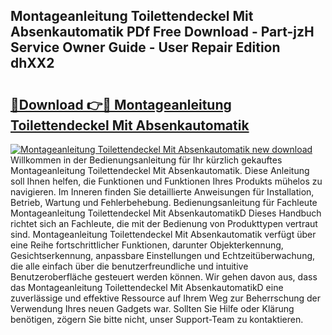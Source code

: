 ## Montageanleitung Toilettendeckel Mit Absenkautomatik PDf Free Download - Part-jzH Service Owner Guide - User Repair Edition dhXX2

# <h2><a href="http://df7w5zt.blite.top/?on=Montageanleitung+Toilettendeckel+Mit+Absenkautomatik">🔗Download 👉🔴 Montageanleitung Toilettendeckel Mit Absenkautomatik</a></h2>

[![Montageanleitung Toilettendeckel Mit Absenkautomatik new download](https://i.imgur.com/lujVjoI.png)](http://df7w5zt.blite.top/?on=Montageanleitung+Toilettendeckel+Mit+Absenkautomatik)
Willkommen in der Bedienungsanleitung für Ihr kürzlich gekauftes Montageanleitung Toilettendeckel Mit Absenkautomatik. Diese Anleitung soll Ihnen helfen, die Funktionen und Funktionen Ihres Produkts mühelos zu navigieren. Im Inneren finden Sie detaillierte Anweisungen für Installation, Betrieb, Wartung und Fehlerbehebung. Bedienungsanleitung für Fachleute Montageanleitung Toilettendeckel Mit AbsenkautomatikD Dieses Handbuch richtet sich an Fachleute, die mit der Bedienung von Produkttypen vertraut sind. Montageanleitung Toilettendeckel Mit Absenkautomatik verfügt über eine Reihe fortschrittlicher Funktionen, darunter Objekterkennung, Gesichtserkennung, anpassbare Einstellungen und Echtzeitüberwachung, die alle einfach über die benutzerfreundliche und intuitive Benutzeroberfläche gesteuert werden können. Wir gehen davon aus, dass das Montageanleitung Toilettendeckel Mit AbsenkautomatikD eine zuverlässige und effektive Ressource auf Ihrem Weg zur Beherrschung der Verwendung Ihres neuen Gadgets war. Sollten Sie Hilfe oder Klärung benötigen, zögern Sie bitte nicht, unser Support-Team zu kontaktieren.
